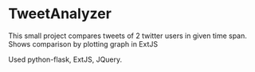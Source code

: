 TweetAnalyzer
=============

This small project compares tweets of 2 twitter users in given time span.
Shows comparison by plotting graph in ExtJS

Used python-flask, ExtJS, JQuery.
